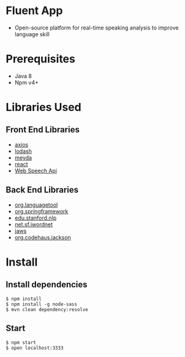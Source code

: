 # Fluent App
* Open-source platform for real-time speaking analysis to improve language skill

# Prerequisites
  * Java 8
  * Npm v4+

# Libraries Used

## Front End Libraries
* [axios](https://github.com/mzabriskie/axios)
* [lodash](https://github.com/lodash/lodash)
* [meyda](https://github.com/hughrawlinson/meyda)
* [react](https://github.com/facebook/react)
* [Web Speech Api](https://developer.mozilla.org/en-US/docs/Web/API/Web_Speech_API)

## Back End Libraries
* [org.languagetool](https://github.com/languagetool-org/languagetoo)
* [org.springframework](https://github.com/spring-projects)
* [edu.stanford.nlp](https://github.com/stanfordnlp/CoreNLP)
* [net.sf.jwordnet](jwordnet.sourceforge.net)
* [jaws](lyle.smu.edu/~tspell/jaws)
* [org.codehaus.jackson](https://github.com/codehaus/jackson)
 
# Install

## Install dependencies
```
$ npm install 
$ npm install -g node-sass
$ mvn clean dependency:resolve
```

## Start
```
$ npm start
$ open localhost:3333
```

